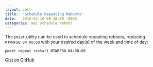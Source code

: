 ```yaml
---
layout: post
title:  "Schedule Repeating Reboots"
date:   2018-03-10 09:38:00 -0800
categories: mac schedule reboot
---
```

The `pmset` utility can be used to schedule repeating reboots, replacing `MTWRFSU 04:00:00` with your desired day(s) of the week and time of day:

```
pmset repeat restart MTWRFSU 04:00:00
```

[Gist on GitHub](https://gist.github.com/lucascantor/a93f60eef9ee71bddb529af072d47b10)
